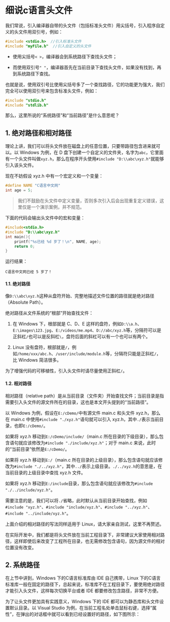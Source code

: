 # 细说c语言头文件

我们常说，引入编译器自带的头文件（包括标准头文件）用尖括号，引入程序自定义的头文件用双引号，例如：

```c
#include <stdio.h>  //引入标准头文件
#include "myFile.h"  //引入自定义的头文件
```

- 使用尖括号`< >`，编译器会到系统路径下查找头文件；

- 而使用双引号`" "`，编译器首先在当前目录下查找头文件，如果没有找到，再到系统路径下查找。

也就是说，使用双引号比使用尖括号多了一个查找路径，它的功能更为强大，我们完全可以使用双引号来包含标准头文件，例如：

```c
#include "stdio.h"
#include "stdlib.h"
```

那么，这里所说的“系统路径”和“当前路径”是什么意思呢？

## 1. 绝对路径和相对路径

理论上讲，我们可以将头文件放在磁盘上的任意位置，只要带路径包含进来就可以。以 Windows 为例，在 D 盘下创建一个自定义的文件夹，名字为`abc`，它里面有一个头文件叫做`xyz.h`，那么在程序开头使用`#include "D:\\abc\xyz.h"`就能够引入该头文件。

现在不妨假设 xyz.h 中有一个宏定义和一个变量：

```c
#define NAME "C语言中文网"
int age = 5;
```

> 我们不鼓励在头文件中定义变量，否则多次引入后会出现重复定义错误，这里仅是一个演示案例，并不规范。

下面的代码会输出头文件中的宏和变量：

```c
#include<stdio.h>
#include "D:\\abc\xyz.h"
int main(){
    printf("%s已经 %d 岁了！\n", NAME, age);
    return 0;
}
```

运行结果：

```
C语言中文网已经 5 岁了！
```



#### 1.1. 绝对路径

像`D:\\abc\xyz.h`这种从盘符开始、完整地描述文件位置的路径就是绝对路径（Absolute Path）。

绝对路径从文件系统的“根部”开始查找文件：
1) 在 Windows 下，根部就是 C、D、E 这样的盘符，例如`D:\\a.h`、`E:\images\123.jpg`、`E:/videos/me.mp4`、`D://abc/xyz.h`等，分隔符可以是正斜杠`/`也可以是反斜杠`\`，盘符后面的斜杠可以有一个也可以有两个。

2) Linux 没有盘符，根部就是`/`，例如`/home/xxx/abc.h`、`/user/include/module.h`等，分隔符只能是正斜杠`/`，比 Windows 简洁很多。

为了增强代码的可移植性，引入头文件时请尽量使用正斜杠`/`。

#### 1.2. 相对路径

相对路径（relative path）是从当前目录（文件夹）开始查找文件；当前目录是指需要引入头文件的源文件所在的目录，这也是本文开头提到的“当前路径”。

以 Windows 为例，假设在`E:/cDemo/`中有源文件 main.c 和头文件 xyz.h，那么在 main.c 中使用`#include "./xyz.h"`语句就可以引入 xyz.h，其中`./`表示当前目录，也即`E:/cDemo/`。

如果将 xyz.h 移动到`E:/cDemo/include/`（main.c 所在目录的下级目录），那么包含语句就应该修改为`#include "./include/xyz.h"`；对于 main.c 来说，此时的“当前目录”依然是`E:/cDemo/`。

如果将 xyz.h 移动到`E:/`（main.c 所在目录的上级目录），那么包含语句就应该修改为`#include "./../xyz.h"`，其中`../`表示上级目录。`./../xyz.h`的意思是，在当前目录的上级目录中查找 xyz.h 文件。

如果将 xyz.h 移动到`E:/include`目录，那么包含语句就应该修改为`#include "./../include/xyz.h"`。

需要注意的是，我们可以将`./`省略，此时默认从当前目录开始查找，例如`#include "xyz.h"`、`#include "include/xyz.h"`、`#include "../xyz.h"`、`#include "../include/xyz.h"`。

上面介绍的相对路径的写法同样适用于 Linux，请大家亲自测试，这里不再赘述。

在实际开发中，我们都是将头文件放在当前工程目录下，非常建议大家使用相对路径，这样即使后来改变了工程所在目录，也无需修改包含语句，因为源文件的相对位置没有改变。

## 2. 系统路径

在上节中讲到，Windows 下的C语言标准库由 IDE 自己携带，Linux 下的C语言标准库一般在固定的路径下，总起来说，标准库不在工程目录下，要使用绝对路径才能引入头文件，这样每次切换平台或者 IDE 都要修改包含路径，非常不方便。

为了让头文件更加具有实践意义，Windows 下的 IDE 都可以为静态库和头文件设置默认目录。以 Visual Studio 为例，在当前工程名处单击鼠标右键，选择“属性”，在弹出的对话框中就可以看到已经设置好的路径，如下图所示：
